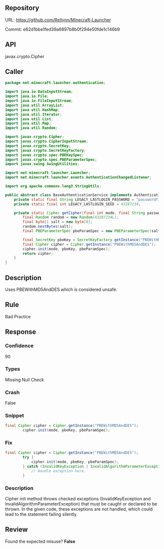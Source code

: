 ## Repository

URL: https://github.com/Rellynn/Minecraft-Launcher

Commit: e62d1bbe1fed39a6897b8b0f294e50fde1c146b9

## API

javax.crypto.Cipher

## Caller

```java
package net.minecraft.launcher.authentication;

import java.io.DataInputStream;
import java.io.File;
import java.io.FileInputStream;
import java.util.ArrayList;
import java.util.HashMap;
import java.util.Iterator;
import java.util.List;
import java.util.Map;
import java.util.Random;

import javax.crypto.Cipher;
import javax.crypto.CipherInputStream;
import javax.crypto.SecretKey;
import javax.crypto.SecretKeyFactory;
import javax.crypto.spec.PBEKeySpec;
import javax.crypto.spec.PBEParameterSpec;
import javax.swing.SwingUtilities;

import net.minecraft.launcher.Launcher;
import net.minecraft.launcher.events.AuthenticationChangedListener;

import org.apache.commons.lang3.StringUtils;

public abstract class BaseAuthenticationService implements AuthenticationService {
    private static final String LEGACY_LASTLOGIN_PASSWORD = "passwordfile";
    private static final int LEGACY_LASTLOGIN_SEED = 43287234;

    private static Cipher getCipher(final int mode, final String password) throws Exception {
        final Random random = new Random(43287234L);
        final byte[] salt = new byte[8];
        random.nextBytes(salt);
        final PBEParameterSpec pbeParamSpec = new PBEParameterSpec(salt, 5);

        final SecretKey pbeKey = SecretKeyFactory.getInstance("PBEWithMD5AndDES").generateSecret(new PBEKeySpec(password.toCharArray()));
        final Cipher cipher = Cipher.getInstance("PBEWithMD5AndDES");
        cipher.init(mode, pbeKey, pbeParamSpec);
        return cipher;
    }
}
```

## Description

Uses PBEWithMD5AndDES which is considered unsafe.


## Rule

Bad Practice

## Response

### Confidence

90

### Types

Missing Null Check

### Crash

False

### Snippet

```java
final Cipher cipher = Cipher.getInstance("PBEWithMD5AndDES");
        cipher.init(mode, pbeKey, pbeParamSpec);
```

### Fix

```java
final Cipher cipher = Cipher.getInstance("PBEWithMD5AndDES");
        try {
            cipher.init(mode, pbeKey, pbeParamSpec); 
        } catch (InvalidKeyException | InvalidAlgorithmParameterException e) {
            // Handle exception here.
        }
```

### Description

Cipher init method throws checked exceptions (InvalidKeyException and InvalidAlgorithmParameterException) that must be caught or declared to be thrown. In the given code, these exceptions are not handled, which could lead to the statement failing silently.

## Review

Found the expected misuse? **False**

